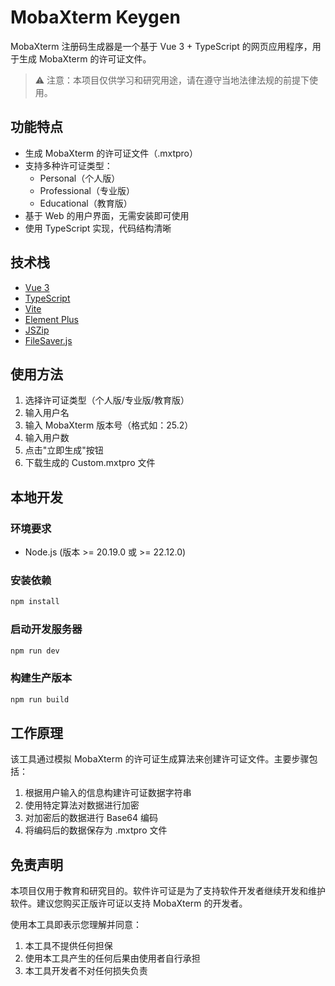 # MobaXterm Keygen

MobaXterm 注册码生成器是一个基于 Vue 3 + TypeScript 的网页应用程序，用于生成 MobaXterm 的许可证文件。

> ⚠️ 注意：本项目仅供学习和研究用途，请在遵守当地法律法规的前提下使用。

## 功能特点

- 生成 MobaXterm 的许可证文件（.mxtpro）
- 支持多种许可证类型：
  - Personal（个人版）
  - Professional（专业版）
  - Educational（教育版）
- 基于 Web 的用户界面，无需安装即可使用
- 使用 TypeScript 实现，代码结构清晰

## 技术栈

- [Vue 3](https://v3.vuejs.org/)
- [TypeScript](https://www.typescriptlang.org/)
- [Vite](https://vitejs.dev/)
- [Element Plus](https://element-plus.org/)
- [JSZip](https://stuk.github.io/jszip/)
- [FileSaver.js](https://github.com/eligrey/FileSaver.js/)

## 使用方法

1. 选择许可证类型（个人版/专业版/教育版）
2. 输入用户名
3. 输入 MobaXterm 版本号（格式如：25.2）
4. 输入用户数
5. 点击"立即生成"按钮
6. 下载生成的 Custom.mxtpro 文件

## 本地开发

### 环境要求

- Node.js (版本 >= 20.19.0 或 >= 22.12.0)

### 安装依赖

```bash
npm install
```

### 启动开发服务器

```bash
npm run dev
```

### 构建生产版本

```bash
npm run build
```

## 工作原理

该工具通过模拟 MobaXterm 的许可证生成算法来创建许可证文件。主要步骤包括：

1. 根据用户输入的信息构建许可证数据字符串
2. 使用特定算法对数据进行加密
3. 对加密后的数据进行 Base64 编码
4. 将编码后的数据保存为 .mxtpro 文件

## 免责声明

本项目仅用于教育和研究目的。软件许可证是为了支持软件开发者继续开发和维护软件。建议您购买正版许可证以支持 MobaXterm 的开发者。

使用本工具即表示您理解并同意：

1. 本工具不提供任何担保
2. 使用本工具产生的任何后果由使用者自行承担
3. 本工具开发者不对任何损失负责
